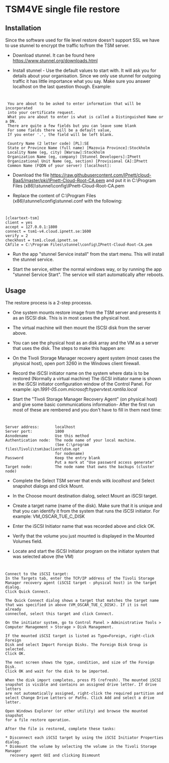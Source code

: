 TSM4VE single file restore
==========================

Installation
------------

Since the software used for file level restore doesn't support SSL we have to use stunnel to encrypt the traffic to/from the TSM server.

* Download stunnel.  It can be found here https://www.stunnel.org/downloads.html

* Install stunnel - Use the default values to start with. It will ask you for details about your organisation. Since we only use stunnel for outgoing traffic it has little importance what you say.  Make sure you answer localhost on the last question though. Example:

#
     You are about to be asked to enter information that will be incorporated
     into your certificate request.
     What you are about to enter is what is called a Distinguished Name or a DN.
     There are quite a few fields but you can leave some blank
     For some fields there will be a default value,
     If you enter '.', the field will be left blank.

     Country Name (2 letter code) [PL]:SE 
     State or Province Name (full name) [Mazovia Province]:Stockholm
     Locality Name (eg, city) [Warsaw]:Stockholm
     Organization Name (eg, company) [Stunnel Developers]:IPnett
     Organizational Unit Name (eg, section) [Provisional CA]:IPnett
     Common Name (FQDN of your server) [localhost]:

* Download the file https://raw.githubusercontent.com/IPnett/cloud-BaaS/master/pki/IPnett-Cloud-Root-CA.pem and put it in C:\Program Files (x86)\stunnel\config\IPnett-Cloud-Root-CA.pem 

* Replace the content of C:\Program Files (x86)\stunnel\config\stunnel.conf with the following:

#
    [cleartext-tsm]
    client = yes
    accept = 127.0.0.1:1800
    connect = tsm1-v4.cloud.ipnett.se:1600
    verify = 2
    checkhost = tsm1.cloud.ipnett.se
    CAfile = C:\Program Files\stunnel\config\IPnett-Cloud-Root-CA.pem

* Run the app "stunnel Service install" from the start menu.  This will install the stunnel service.

* Start the service, either the normal windows way, or by running the app "stunnel Service Start".  The service will start automatically after reboots.

Usage
-----

The restore process is a 2-step processs.  

* One system mounts restore image from the TSM server and presents it as an ISCSI disk. This is in most cases the physical host. 

* The virtual machine will then mount the ISCSI disk from the server above.

* You can see the physical host as an disk array and the VM as a server that uses the disk. The steps to make this happen are:

* On the Tivoli Storage Manager recovery agent system (most cases the physical host), open port 3260 in the Windows client firewall.

* Record the iSCSI initiator name on the system where data is to be restored (Normally a virtual machine)
The iSCSI initiator name is shown in the iSCSI initiator configuration window of the Control Panel. For example: _iqn.1991-05.com.microsoft:hypervtest.rantila.local_


* Start the "Tivoli Storage Manager Recovery Agent" (on physical host) and give some basic communications information- After the first run most of these are rembered and you don't have to fill in them next time:

#
    Server address:       localhost
    Server port:          1800
    Asnodename            Use this method
    Authentication node:  The node name of your local machine. 
                          (See C:\program files\Tivoli\tsm\baclient\dsm.opt 
                          for nodename)
    Password              Keep the entry blank
                          Put a mark at "Use password access generate"
    Target node:          The node name that owns the backups (cluster node)

* Complete the Select TSM server that ends witk _localhost_ and Select snapshot dialogs and click Mount.

* In the Choose mount destination dialog, select Mount an iSCSI target.

* Create a target name (name of the disk). Make sure that it is unique and that you can identify it from the system that runs the iSCSI initiator. For example: VM_OSCAR_TUE_C_DISK

* Enter the iSCSI Initiator name that was recorded above and click OK.

* Verify that the volume you just mounted is displayed in the Mounted Volumes field.

* Locate and start the iSCSI Initiator program on the initiator system that was selected above (the VM)

#
    Connect to the iSCSI target:
    In the Targets tab, enter the TCP/IP address of the Tivoli Storage
    Manager recovery agent (iSCSI target - physical host) in the target dialog. 
    Click Quick Connect.

    The Quick Connect dialog shows a target that matches the target name
    that was specified in above (VM_OSCAR_TUE_C_DISK). If it is not already 
    connected, select this target and click Connect.

    On the initiator system, go to Control Panel > Administrative Tools >
    Computer Management > Storage > Disk Management.

    If the mounted iSCSI target is listed as Type=Foreign, right-click Foreign 
    Disk and select Import Foreign Disks. The Foreign Disk Group is selected. 
    Click OK.

    The next screen shows the type, condition, and size of the Foreign Disk.
    Click OK and wait for the disk to be imported.

    When the disk import completes, press F5 (refresh). The mounted iSCSI
    snapshot is visible and contains an assigned drive letter. If drive letters
    are not automatically assigned, right-click the required partition and
    select Change Drive Letters or Paths. Click Add and select a drive
    letter.

    Open Windows Explorer (or other utility) and browse the mounted snapshot
    for a file restore operation.

    After the file is restored, complete these tasks:

    * Disconnect each iSCSI target by using the iSCSI Initiator Properties dialog.
    * Dismount the volume by selecting the volume in the Tivoli Storage Manager 
      recovery agent GUI and clicking Dismount